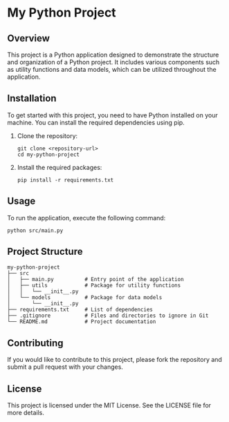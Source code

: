 # My Python Project

## Overview
This project is a Python application designed to demonstrate the structure and organization of a Python project. It includes various components such as utility functions and data models, which can be utilized throughout the application.

## Installation
To get started with this project, you need to have Python installed on your machine. You can install the required dependencies using pip. 

1. Clone the repository:
   ```
   git clone <repository-url>
   cd my-python-project
   ```

2. Install the required packages:
   ```
   pip install -r requirements.txt
   ```

## Usage
To run the application, execute the following command:
```
python src/main.py
```

## Project Structure
```
my-python-project
├── src
│   ├── main.py          # Entry point of the application
│   ├── utils            # Package for utility functions
│   │   └── __init__.py
│   └── models           # Package for data models
│       └── __init__.py
├── requirements.txt     # List of dependencies
├── .gitignore           # Files and directories to ignore in Git
└── README.md            # Project documentation
```

## Contributing
If you would like to contribute to this project, please fork the repository and submit a pull request with your changes.

## License
This project is licensed under the MIT License. See the LICENSE file for more details.